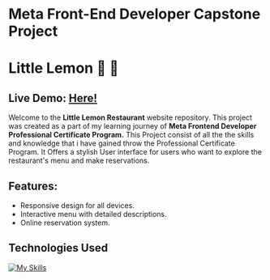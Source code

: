 # Meta Front-End Developer Capstone Project

# Little Lemon 🍋 🤠

## Live Demo: [Here!](https://little-lemon-sohaibdevv.netlify.app/)

Welcome to the **Little Lemon Restaurant** website repository. This project was created as a part of my learning journey of **Meta Frontend Developer Professional Certificate Program.** This Project consist of all the the skills and knowledge that i have gained throw the Professional Certificate Program. It Offers a stylish User interface for users who want to explore the restaurant's menu and make reservations.

## Features: 
  - Responsive design for all devices.
  - Interactive menu with detailed descriptions.
  - Online reservation system.

## Technologies Used
[![My Skills](https://skillicons.dev/icons?i=html,css,js,react,figma,git)](https://skillicons.dev)
